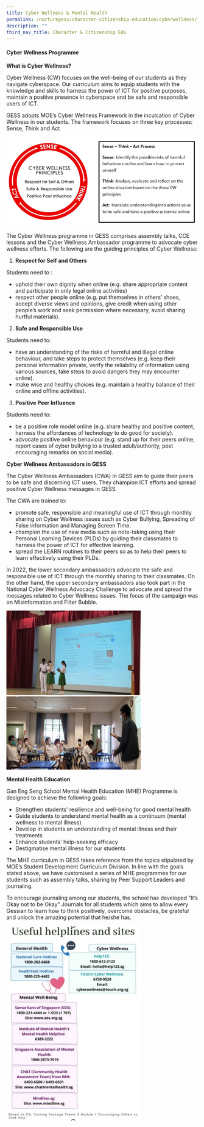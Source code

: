 ```yaml
---
title: Cyber Wellness & Mental Health
permalink: /nurturegess/character-citizenship-education/cyberwellness/
description: ""
third_nav_title: Character & Citizenship Edu
---
```

#### **Cyber Wellness Programme**

**What is Cyber Wellness?**

Cyber Wellness (CW) focuses on the well-being of our students as they navigate cyberspace. Our curriculum aims to equip students with the knowledge and skills to harness the power of ICT for positive purposes, maintain a positive presence in cyberspace and be safe and responsible users of ICT.

GESS adopts MOE’s Cyber Wellness Framework in the inculcation of Cyber Wellness in our students. The framework focuses on three key processes: Sense, Think and Act

![Cyberwellness Framework](/images/Cyberwellness-Framework.png)

The Cyber Wellness programme in GESS comprises assembly talks, CCE lessons and the Cyber Wellness Ambassador programme to advocate cyber wellness efforts. The following are the guiding principles of Cyber Wellness:

1.  **Respect for Self and Others**

Students need to : 

*   uphold their own dignity when online (e.g. share appropriate content and participate in only legal online activities) 
*   respect other people online (e.g. put themselves in others’ shoes, accept diverse views and opinions, give credit when using other people’s work and seek permission where necessary, avoid sharing hurtful materials).

2.  **Safe and Responsible Use**

Students need to:

*   have an understanding of the risks of harmful and illegal online behaviour, and take steps to protect themselves (e.g. keep their personal information private, verify the reliability of information using various sources, take steps to avoid dangers they may encounter online). 
*   make wise and healthy choices (e.g. maintain a healthy balance of their online and offline activities).

3.  **Positive Peer Influence**

Students need to: 

*   be a positive role model online (e.g. share healthy and positive content, harness the affordances of technology to do good for society).
*   advocate positive online behaviour (e.g. stand up for their peers online, report cases of cyber bullying to a trusted adult/authority, post encouraging remarks on social media).

**Cyber Wellness Ambassadors in GESS**

The Cyber Wellness Ambassadors (CWA) in GESS aim to guide their peers to be safe and discerning ICT users. They champion ICT efforts and spread positive Cyber Wellness messages in GESS.

The CWA are trained to:

*   promote safe, responsible and meaningful use of ICT through monthly sharing on Cyber Wellness issues such as Cyber Bullying, Spreading of False information and Managing Screen Time.
*   champion the use of new media such as note-taking using their Personal Learning Devices (PLDs) by guiding their classmates to harness the power of ICT for effective learning.
*   spread the LEARN routines to their peers so as to help their peers to learn effectively using their PLDs.

In 2022, the lower secondary ambassadors advocate the safe and responsible use of ICT through the monthly sharing to their classmates. On the other hand, the upper secondary ambassadors also took part in the National Cyber Wellness Advocacy Challenge to advocate and spread the messages related to Cyber Wellness issues. The focus of the campaign was on Misinformation and Filter Bubble.

<style>  
img {  
  display: block;  
  margin-left: auto;  
  margin-right: auto;  
}  
</style>  
<body><img src="/images/Cyber-Wellness-3.jpeg" alt="Cyber Wellness & Mental Health" style="width:70%;">  
  
</body>
<br>

<style>  
img {  
  display: block;  
  margin-left: auto;  
  margin-right: auto;  
}  
</style>  
<body><img src="/images/Cyber-Wellness-1.jpeg" alt="Cyber Wellness & Mental Health" style="width:70%;">  
  
</body>
<br>

**Mental Health Education**                

Gan Eng Seng School Mental Health Education (MHE) Programme is designed to achieve the following goals:

*   Strengthen students’ resilience and well-being for good mental health
*   Guide students to understand mental health as a continuum (mental wellness to mental illness)
*   Develop in students an understanding of mental illness and their treatments
*   Enhance students’ help-seeking efficacy 
*   Destigmatise mental illness for our students

The MHE curriculum in GESS takes reference from the topics stipulated by MOE’s Student Development Curriculum Division. In line with the goals stated above, we have customised a series of MHE programmes for our students such as assembly talks, sharing by Peer Support Leaders and journaling.

To encourage journaling among our students, the school has developed “It’s Okay not to be Okay” Journals for all students which aims to allow every Gessian to learn how to think positively, overcome obstacles, be grateful and unlock the amazing potential that he/she has.

<style>  
img {  
  display: block;  
  margin-left: auto;  
  margin-right: auto;  
}  
</style>  
<body><img src="/images/Cyber-Wellness-2.jpeg" alt="Cyber Wellness & Mental Health" style="width:70%;">  
  
</body>
<br>

